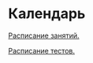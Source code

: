# Календарь

[Расписание занятий.](http://fkn.omsu.ru/academics/Schedule/ivt1_1.htm)

[Расписание тестов.](https://docs.google.com/spreadsheets/d/1Qfw3-yu0O7lZC4De00_noBP2CFYw4aRTuI6bxg0JmSQ/edit#gid=1999230189&range=A1)
